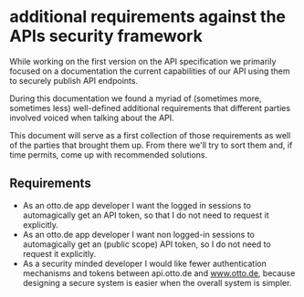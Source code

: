# additional requirements against the APIs security framework

While working on the first version on the API specification we primarily focused on a documentation the current capabilities of our API using them to securely publish API endpoints.

During this documentation we found a myriad of (sometimes more, sometimes less) well-defined additional requirements that different parties involved voiced when talking about the API.

This document will serve as a first collection of those requirements as well of the parties that brought them up. From there we'll try to sort them and, if time permits, come up with recommended solutions.

## Requirements

- As an otto.de app developer I want the logged in sessions to automagically get an API token, so that I do not need to request it explicitly.
- As an otto.de app developer I want non logged-in sessions to automagically get an (public scope) API token, so I do not need to request it explicitly.
- As a security minded developer I would like fewer authentication mechanisms and tokens between api.otto.de and www.otto.de, because designing a secure system is easier when the overall system is simpler.
